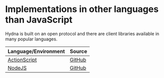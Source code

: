 # Implementations in other languages than JavaScript

Hydna is built on an open protocol and there are client libraries available
in many popular languages.

<table>
    <thead>
        <tr>
            <th>Language/Environment</th>
            <th>Source</th>
        </tr>
    </thead>
    <tbody>
        <tr>
            <td><a href="/documentation/implementations/as-hydna/">ActionScript</a></td>
            <td><a href="https://github.com/hydna/as-hydna">GitHub</a></td>
        </tr>
        <tr>
            <td><a href="/documentation/implementations/node-hydna/">NodeJS</a></td>
            <td><a href="https://github.com/hydna/node-hydna">GitHub</a></td>
        </tr>
    </tbody>
</table>
